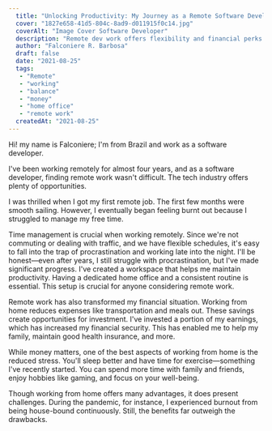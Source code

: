 ```yaml
---
  title: "Unlocking Productivity: My Journey as a Remote Software Developer"
  cover: "1827e658-41d5-804c-8ad9-d011915f0c14.jpg"
  coverAlt: "Image Cover Software Developer"
  description: "Remote dev work offers flexibility and financial perks but requires time management. A routine and workspace boost productivity, while lower costs reduce stress"
  author: "Falconiere R. Barbosa"
  draft: false
  date: "2021-08-25"
  tags:
   - "Remote"
   - "working"
   - "balance"
   - "money"
   - "home office"
   - "remote work"
  createdAt: "2021-08-25"
---
```

  


Hi! my name is Falconiere; I'm from Brazil and work as a software developer.

I've been working remotely for almost four years, and as a software developer, finding remote work wasn't difficult. The tech industry offers plenty of opportunities.

I was thrilled when I got my first remote job. The first few months were smooth sailing. However, I eventually began feeling burnt out because I struggled to manage my free time.

Time management is crucial when working remotely. Since we're not commuting or dealing with traffic, and we have flexible schedules, it's easy to fall into the trap of procrastination and working late into the night. I'll be honest—even after years, I still struggle with procrastination, but I've made significant progress. I've created a workspace that helps me maintain productivity. Having a dedicated home office and a consistent routine is essential. This setup is crucial for anyone considering remote work.

Remote work has also transformed my financial situation. Working from home reduces expenses like transportation and meals out. These savings create opportunities for investment. I've invested a portion of my earnings, which has increased my financial security. This has enabled me to help my family, maintain good health insurance, and more.

While money matters, one of the best aspects of working from home is the reduced stress. You'll sleep better and have time for exercise—something I've recently started. You can spend more time with family and friends, enjoy hobbies like gaming, and focus on your well-being.

Though working from home offers many advantages, it does present challenges. During the pandemic, for instance, I experienced burnout from being house-bound continuously. Still, the benefits far outweigh the drawbacks.
